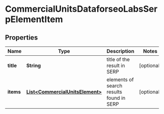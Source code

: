 

# CommercialUnitsDataforseoLabsSerpElementItem


## Properties

| Name | Type | Description | Notes |
|------------ | ------------- | ------------- | -------------|
|**title** | **String** | title of the result in SERP |  [optional] |
|**items** | [**List&lt;CommercialUnitsElement&gt;**](CommercialUnitsElement.md) | elements of search results found in SERP |  [optional] |



